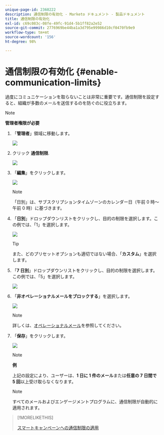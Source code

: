 ```yaml
---
unique-page-id: 2360222
description: 通信制限の有効化 - Marketo ドキュメント - 製品ドキュメント
title: 通信制限の有効化
exl-id: c69c083c-08fe-49fc-91d4-5b1ff82a2e52
source-git-commit: 2776969be44ba1a3d795e99986d10cf0470fb9e9
workflow-type: tm+mt
source-wordcount: '156'
ht-degree: 98%

---
```


# 通信制限の有効化 {#enable-communication-limits}

過度にコミュニケーションを取らないことは非常に重要です。通信制限を設定すると、組織が多数のメールを送信するのを防ぐのに役立ちます。

>[!NOTE]
>
>**管理者権限が必要**

1. 「**管理者**」領域に移動します。

   ![](assets/enable-communication-limits-1.png)

1. クリック **通信制限**.

   ![](assets/enable-communication-limits-2.png)

1. 「**編集**」をクリックします。

   ![](assets/enable-communication-limits-3.png)

   >[!NOTE]
   >
   >「日別」は、サブスクリプションタイムゾーンのカレンダー日（午前 0 時～午前 0 時）に基づきます。

1. 「**日別**」ドロップダウンリストをクリックし、目的の制限を選択します。この例では、「1」を選択します。

   ![](assets/enable-communication-limits-4.png)

   >[!TIP]
   >
   >また、どのプリセットオプションも適切ではない場合、「**カスタム**」を選択します。

1. 「**7 日別**」ドロップダウンリストをクリックし、目的の制限を選択します。この例では、「5」を選択します。

   ![](assets/enable-communication-limits-5.png)

1. 「**非オペレーショナルメールをブロックする**」を選択します。

   ![](assets/enable-communication-limits-6.png)

   >[!NOTE]
   >
   >詳しくは、[オペレーショナルメール](/help/marketo/product-docs/email-marketing/general/functions-in-the-editor/make-an-email-operational.md)を参照してください。

1. 「**保存**」をクリックします。

   ![](assets/enable-communication-limits-7.png)

   >[!NOTE]
   >
   >**例**
   >
   >上記の設定により、ユーザーは、**1 日に 1 件のメール**&#x200B;または&#x200B;**任意の 7 日間で 5 回**&#x200B;以上受け取らなくなります。

   >[!NOTE]
   >
   >すべてのメールおよびエンゲージメントプログラムに、通信制限が自動的に適用されます。

>[!MORELIKETHIS]
>
>[スマートキャンペーンへの通信制限の適用](/help/marketo/product-docs/core-marketo-concepts/smart-campaigns/using-smart-campaigns/apply-communication-limits-to-smart-campaign.md)
